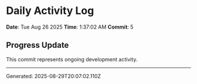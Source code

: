 # Daily Activity Log

**Date**: Tue Aug 26 2025
**Time**: 1:37:02 AM
**Commit**: 5

## Progress Update

This commit represents ongoing development activity.

---
Generated: 2025-08-29T20:07:02.110Z
